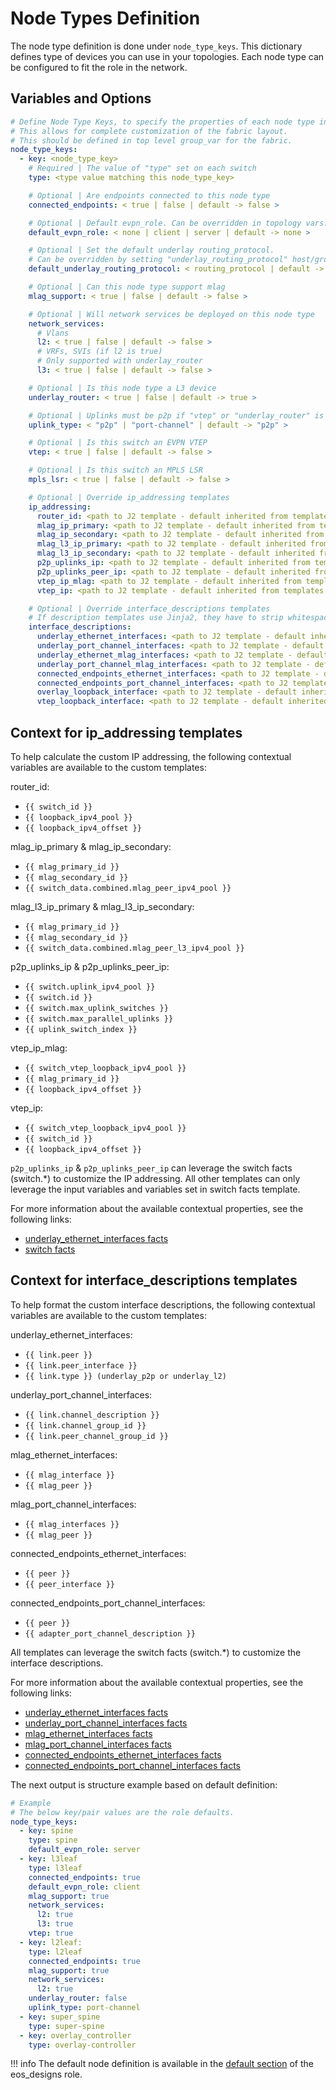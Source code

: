 # Node Types Definition

The node type definition is done under `node_type_keys`. This dictionary defines type of devices you can use in your topologies. Each node type can be configured to fit the role in the network.

## Variables and Options

```yaml
# Define Node Type Keys, to specify the properties of each node type in the fabric
# This allows for complete customization of the fabric layout.
# This should be defined in top level group_var for the fabric.
node_type_keys:
  - key: <node_type_key>
    # Required | The value of "type" set on each switch
    type: <type value matching this node_type_key>

    # Optional | Are endpoints connected to this node type
    connected_endpoints: < true | false | default -> false >

    # Optional | Default evpn_role. Can be overridden in topology vars.
    default_evpn_role: < none | client | server | default -> none >

    # Optional | Set the default underlay routing_protocol.
    # Can be overridden by setting "underlay_routing_protocol" host/group_vars
    default_underlay_routing_protocol: < routing_protocol | default -> ebgp >

    # Optional | Can this node type support mlag
    mlag_support: < true | false | default -> false >

    # Optional | Will network services be deployed on this node type
    network_services:
      # Vlans
      l2: < true | false | default -> false >
      # VRFs, SVIs (if l2 is true)
      # Only supported with underlay_router
      l3: < true | false | default -> false >

    # Optional | Is this node type a L3 device
    underlay_router: < true | false | default -> true >

    # Optional | Uplinks must be p2p if "vtep" or "underlay_router" is true.
    uplink_type: < "p2p" | "port-channel" | default -> "p2p" >

    # Optional | Is this switch an EVPN VTEP
    vtep: < true | false | default -> false >

    # Optional | Is this switch an MPLS LSR
    mpls_lsr: < true | false | default -> false >

    # Optional | Override ip_addressing templates
    ip_addressing:
      router_id: <path to J2 template - default inherited from templates.ip_addressing.router_id >
      mlag_ip_primary: <path to J2 template - default inherited from templates.ip_addressing.mlag_ip_primary >
      mlag_ip_secondary: <path to J2 template - default inherited from templates.ip_addressing.mlag_ip_secondary >
      mlag_l3_ip_primary: <path to J2 template - default inherited from templates.ip_addressing.mlag_l3_ip_primary >
      mlag_l3_ip_secondary: <path to J2 template - default inherited from templates.ip_addressing.mlag_l3_ip_secondary >
      p2p_uplinks_ip: <path to J2 template - default inherited from templates.ip_addressing.p2p_uplinks_ip >
      p2p_uplinks_peer_ip: <path to J2 template - default inherited from templates.ip_addressing.p2p_uplinks_peer_ip >
      vtep_ip_mlag: <path to J2 template - default inherited from templates.ip_addressing.vtep_ip_mlag >
      vtep_ip: <path to J2 template - default inherited from templates.ip_addressing.vtep_ip >

    # Optional | Override interface_descriptions templates
    # If description templates use Jinja2, they have to strip whitespaces using {%- -%} on any code blocks
    interface_descriptions:
      underlay_ethernet_interfaces: <path to J2 template - default inherited from templates.interface_descriptions.underlay_ethernet_interfaces >
      underlay_port_channel_interfaces: <path to J2 template - default inherited from templates.interface_descriptions.underlay_port_channel_interfaces >
      underlay_ethernet_mlag_interfaces: <path to J2 template - default inherited from templates.interface_descriptions.underlay_ethernet_mlag_interfaces >
      underlay_port_channel_mlag_interfaces: <path to J2 template - default inherited from templates.interface_descriptions.underlay_port_channel_mlag_interfaces >
      connected_endpoints_ethernet_interfaces: <path to J2 template - default inherited from templates.interface_descriptions.connected_endpoints_ethernet_interfaces >
      connected_endpoints_port_channel_interfaces: <path to J2 template - default inherited from templates.interface_descriptions.connected_endpoints_port_channel_interfaces >
      overlay_loopback_interface: <path to J2 template - default inherited from templates.interface_descriptions.overlay_loopback_interface >
      vtep_loopback_interface: <path to J2 template - default inherited from templates.interface_descriptions.vtep_loopback_interface >
```

## Context for ip_addressing templates

To help calculate the custom IP addressing, the following contextual variables are available to the custom templates:

router_id:

- `{{ switch_id }}`
- `{{ loopback_ipv4_pool }}`
- `{{ loopback_ipv4_offset }}`

mlag_ip_primary & mlag_ip_secondary:

- `{{ mlag_primary_id }}`
- `{{ mlag_secondary_id }}`
- `{{ switch_data.combined.mlag_peer_ipv4_pool }}`

mlag_l3_ip_primary & mlag_l3_ip_secondary:

- `{{ mlag_primary_id }}`
- `{{ mlag_secondary_id }}`
- `{{ switch_data.combined.mlag_peer_l3_ipv4_pool }}`

p2p_uplinks_ip & p2p_uplinks_peer_ip:

- `{{ switch.uplink_ipv4_pool }}`
- `{{ switch.id }}`
- `{{ switch.max_uplink_switches }}`
- `{{ switch.max_parallel_uplinks }}`
- `{{ uplink_switch_index }}`

vtep_ip_mlag:

- `{{ switch_vtep_loopback_ipv4_pool }}`
- `{{ mlag_primary_id }}`
- `{{ loopback_ipv4_offset }}`

vtep_ip:

- `{{ switch_vtep_loopback_ipv4_pool }}`
- `{{ switch_id }}`
- `{{ loopback_ipv4_offset }}`

`p2p_uplinks_ip` & `p2p_uplinks_peer_ip` can leverage the switch facts (switch.*) to customize the IP addressing.
All other templates can only leverage the input variables and variables set in switch facts template.

For more information about the available contextual properties, see the following links:

- [underlay_ethernet_interfaces facts](../templates/facts/topology/p2p-uplinks.j2)
- [switch facts](../templates/facts/switch/switch.j2)

## Context for interface_descriptions templates

To help format the custom interface descriptions, the following contextual variables are available to the custom templates:

underlay_ethernet_interfaces:

- `{{ link.peer }}`
- `{{ link.peer_interface }}`
- `{{ link.type }} (underlay_p2p or underlay_l2)`

underlay_port_channel_interfaces:

- `{{ link.channel_description }}`
- `{{ link.channel_group_id }}`
- `{{ link.peer_channel_group_id }}`

mlag_ethernet_interfaces:

- `{{ mlag_interface }}`
- `{{ mlag_peer }}`

mlag_port_channel_interfaces:

- `{{ mlag_interfaces }}`
- `{{ mlag_peer }}`

connected_endpoints_ethernet_interfaces:

- `{{ peer }}`
- `{{ peer_interface }}`

connected_endpoints_port_channel_interfaces:

- `{{ peer }}`
- `{{ adapter_port_channel_description }}`

All templates can leverage the switch facts (switch.*) to customize the interface descriptions.

For more information about the available contextual properties, see the following links:

- [underlay_ethernet_interfaces facts](../templates/facts/topology/p2p-uplinks.j2)
- [underlay_port_channel_interfaces facts](../templates/facts/topology/port-channel-uplinks.j2)
- [mlag_ethernet_interfaces facts](../templates/mlag/ethernet-interfaces.j2)
- [mlag_port_channel_interfaces facts](../templates/mlag/port-channel-interfaces.j2)
- [connected_endpoints_ethernet_interfaces facts](../templates/connected_endpoints/ethernet-interfaces.j2)
- [connected_endpoints_port_channel_interfaces facts](../templates/connected_endpoints/port-channel-interfaces.j2)

The next output is structure example based on default definition:

```yaml
# Example
# The below key/pair values are the role defaults.
node_type_keys:
  - key: spine
    type: spine
    default_evpn_role: server
  - key: l3leaf
    type: l3leaf
    connected_endpoints: true
    default_evpn_role: client
    mlag_support: true
    network_services:
      l2: true
      l3: true
    vtep: true
  - key: l2leaf:
    type: l2leaf
    connected_endpoints: true
    mlag_support: true
    network_services:
      l2: true
    underlay_router: false
    uplink_type: port-channel
  - key: super_spine
    type: super-spine
  - key: overlay_controller
    type: overlay-controller
```

!!! info
    The default node definition is available in the [default section](../defaults/main/main.yml) of the eos_designs role.
